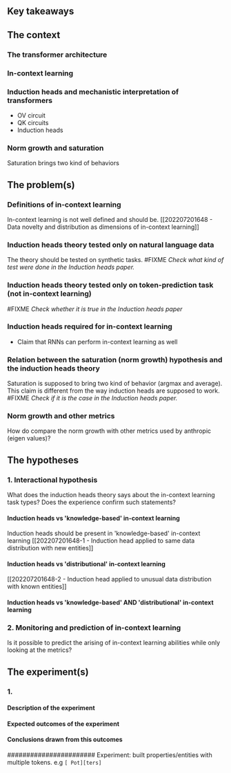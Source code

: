 ## Key takeaways



## The context
### The transformer architecture

### In-context learning

### Induction heads and mechanistic interpretation of transformers
- OV circuit
- QK circuits
- Induction heads

### Norm growth and saturation
Saturation brings two kind of behaviors

## The problem(s)
### Definitions of in-context learning
In-context learning is not well defined and should be.
[[202207201648 - Data novelty and distribution as dimensions of in-context learning]]

### Induction heads theory tested only on natural language data
The theory should be tested on synthetic tasks. #FIXME *Check what kind of test were done in the Induction heads paper.*

### Induction heads theory tested only on token-prediction task (not in-context learning) 
#FIXME *Check whether it is true in the Induction heads paper*

### Induction heads required for in-context learning
- Claim that RNNs can perform in-context learning as well 

### Relation between the saturation (norm growth) hypothesis and the induction heads theory 
Saturation is supposed to bring two kind of behavior (argmax and average). This claim is different from the way induction heads are supposed to work. #FIXME *Check if it is the case in  the Induction heads paper.*

### Norm growth and other metrics
How do compare the norm growth with other metrics used by anthropic (eigen values)?


## The hypotheses
### 1. Interactional hypothesis 
What does the induction heads theory says about the in-context learning task types? Does the experience confirm such statements? 

#### Induction heads vs 'knowledge-based' in-context learning
Induction heads should be present in 'knowledge-based' in-context learning
[[202207201648-1 - Induction head applied to same data distribution with new entities]]

#### Induction heads vs 'distributional' in-context learning
[[202207201648-2 - Induction head applied to unusual data distribution with known entities]]

#### Induction heads vs 'knowledge-based' AND 'distributional' in-context learning

### 2. Monitoring and prediction of in-context learning
Is it possible to predict the arising of in-context learning abilities while only looking at the metrics?


## The experiment(s)

### 1. 

#### Description of the experiment
#### Expected outcomes of the experiment
#### Conclusions drawn from this outcomes


#######################
Experiment: built properties/entities with multiple tokens. e.g `[ Pot][ters]`